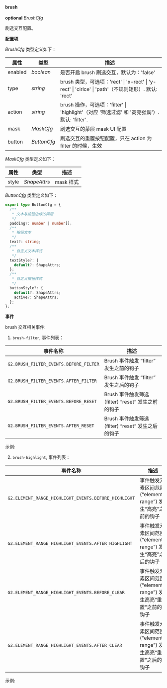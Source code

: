 #### brush

<description>**optional** _BrushCfg_</description>

刷选交互配置。

**配置项**

_BrushCfg_ 类型定义如下：

| 属性    | 类型      | 描述                                                                                          |
| ------- | --------- | --------------------------------------------------------------------------------------------- |
| enabled | _boolean_ | 是否开启 brush 刷选交互，默认为：'false'                                                      |
| type    | _string_  | brush 类型，可选项：'rect' \| 'x-rect' \| 'y-rect' \| 'cirlce' \| 'path'（不规则矩形）. 默认: 'rect'         |
| action  | _string_  | brush 操作，可选项：'filter' \| 'highlight'（对应 '筛选过滤' 和 '高亮强调'）. 默认: 'filter'. |
| mask    | _MaskCfg_ | 刷选交互的蒙层 mask UI 配置                                                                   |
| button    | _ButtonCfg_ | 刷选交互的重置按钮配置，只在 action 为 filter 的时候，生效                                                                   |

_MaskCfg_ 类型定义如下：

| 属性  | 类型         | 描述      |
| ----- | ------------ | --------- |
| style | _ShapeAttrs_ | mask 样式 |

_ButtonCfg_ 类型定义如下：

```ts
export type ButtonCfg = {
  /**
   * 文本与按钮边缘的间距
   */
  padding?: number | number[];
  /**
   * 按钮文本
   */
  text?: string;
  /**
   * 自定义文本样式
   */
  textStyle?: {
    default?: ShapeAttrs;
  };
  /**
   * 自定义按钮样式
   */
  buttonStyle?: {
    default?: ShapeAttrs;
    active?: ShapeAttrs;
  };
};
```

**事件**

brush 交互相关事件:

1. `brush-filter`, 事件列表：

| 事件名称                               | 描述                                              |
| -------------------------------------- | ------------------------------------------------- |
| `G2.BRUSH_FILTER_EVENTS.BEFORE_FILTER` | Brush 事件触发 “filter” 发生之前的钩子            |
| `G2.BRUSH_FILTER_EVENTS.AFTER_FILTER`  | Brush 事件触发 “filter” 发生之后的钩子            |
| `G2.BRUSH_FILTER_EVENTS.BEFORE_RESET`  | Brush 事件触发筛选(filter) “reset” 发生之前的钩子 |
| `G2.BRUSH_FILTER_EVENTS.AFTER_RESET`   | Brush 事件触发筛选(filter) “reset” 发生之后的钩子 |

示例:

<playground path="dynamic-plots/brush/demo/advanced-brush1.ts" rid="brush-filter-event"></playground>

2. `brush-highlight`, 事件列表：

| 事件名称                                             | 描述                                                            |
| ---------------------------------------------------- | --------------------------------------------------------------- |
| `G2.ELEMENT_RANGE_HIGHLIGHT_EVENTS.BEFORE_HIGHLIGHT` | 事件触发元素区间范围 (“element-range”) 发生“高亮”之前的钩子     |
| `G2.ELEMENT_RANGE_HIGHLIGHT_EVENTS.AFTER_HIGHLIGHT`  | 事件触发元素区间范围 (“element-range”) 发生“高亮”之后的钩子     |
| `G2.ELEMENT_RANGE_HIGHLIGHT_EVENTS.BEFORE_CLEAR`     | 事件触发元素区间范围 (“element-range”) 发生高亮“重置”之前的钩子 |
| `G2.ELEMENT_RANGE_HIGHLIGHT_EVENTS.AFTER_CLEAR`      | 事件触发元素区间范围 (“element-range”) 发生高亮“重置”之后的钩子 |

示例:

<playground path="dynamic-plots/brush/demo/advanced-brush2.ts" rid="brush-highlight-event"></playground>
